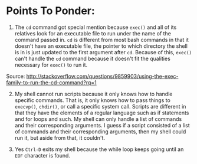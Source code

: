 Points To Ponder:
=================

1. The `cd` command got special mention because `exec()` and all of its relatives
look for an executable file to run under the name of the command passed in. `cd`
is different from most bash commands in that it doesn't have an executable file,
the pointer to which directory the shell is in is just updated to the first
argument after `cd`. Because of this, `exec()` can't handle the `cd` command because
it doesn't fit the qualities necessary for `exec()` to run it.

Source: http://stackoverflow.com/questions/9859903/using-the-exec-family-to-run-the-cd-command?rq=1

2. My shell cannot run scripts because it only knows how to handle specific commands.
That is, it only knows how to pass things to `execvp()`, `chdir()`, or call a specific
system call. Scripts are different in that they have the elements of a regular
language such as if statements and for loops and such. My shell can only handle a
list of commands and their corresponding arguments. I guess if a script consisted
of a list of commands and their corresponding arguments, then my shell could run
it, but aside from that, it couldn't.

3. Yes `Ctrl-D` exits my shell because the while loop keeps going until an `EOF`
character is found.
